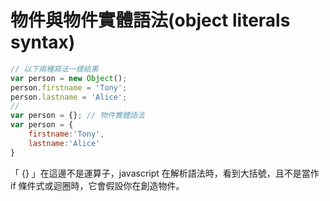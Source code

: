 # 物件與物件實體語法(object literals syntax)

```javascript
// 以下兩種寫法一樣結果
var person = new Object();
person.firstname = 'Tony';
person.lastname = 'Alice';
//
var person = {}; // 物件實體語法
var person = {
	firstname:'Tony',
	lastname:'Alice'
}
```

「 {} 」在這邊不是運算子，javascript 在解析語法時，看到大括號，且不是當作 if 條件式或迴圈時，它會假設你在創造物件。